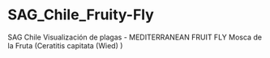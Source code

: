 # SAG_Chile_Fruity-Fly
SAG Chile Visualización de plagas - MEDITERRANEAN FRUIT FLY Mosca de la Fruta (Ceratitis capitata  (Wied) )
